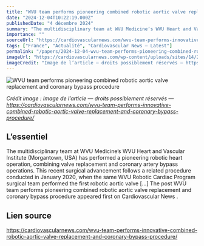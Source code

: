 ```yaml
---
title: "WVU team performs pioneering combined robotic aortic valve replacement and coronary bypass procedure"
date: "2024-12-04T10:22:19.000Z"
publishedDate: "4 décembre 2024"
summary: "The multidisciplinary team at WVU Medicine’s WVU Heart and Vascular Institute (Morgantown, USA) has performed a pioneering robotic heart operation, combining valve replacement and coronary artery bypass operations. This recent surgical advancement follows a related procedure conducted in January 2020, when the same WVU Robotic Cardiac Program surgical team performed the first robotic aortic valve [&#8230;] The post WVU team performs pioneering combined robotic aortic valve replacement and coronary bypass procedure appeared first on Cardiovascular News ."
importance: ""
sourceUrl: "https://cardiovascularnews.com/wvu-team-performs-innovative-combined-robotic-aortic-valve-replacement-and-coronary-bypass-procedure/"
tags: ["France", "Actualité", "Cardiovascular News — Latest"]
permalink: "/papers/2024-12-04-wvu-team-performs-pioneering-combined-robotic-aortic-valve-replacement-and-coronary-bypass-procedure"
imageUrl: "https://cardiovascularnews.com/wp-content/uploads/sites/14/2024/12/6P0A2012-wei-scaled.jpg"
imageCredit: "Image de l’article — droits possiblement réservés — https://cardiovascularnews.com/wvu-team-performs-innovative-combined-robotic-aortic-valve-replacement-and-coronary-bypass-procedure/"
---
```


![WVU team performs pioneering combined robotic aortic valve replacement and coronary bypass procedure](https://cardiovascularnews.com/wp-content/uploads/sites/14/2024/12/6P0A2012-wei-scaled.jpg)

*Crédit image : Image de l’article — droits possiblement réservés — https://cardiovascularnews.com/wvu-team-performs-innovative-combined-robotic-aortic-valve-replacement-and-coronary-bypass-procedure/*

## L’essentiel

The multidisciplinary team at WVU Medicine’s WVU Heart and Vascular Institute (Morgantown, USA) has performed a pioneering robotic heart operation, combining valve replacement and coronary artery bypass operations. This recent surgical advancement follows a related procedure conducted in January 2020, when the same WVU Robotic Cardiac Program surgical team performed the first robotic aortic valve [&#8230;] The post WVU team performs pioneering combined robotic aortic valve replacement and coronary bypass procedure appeared first on Cardiovascular News .

## Lien source

https://cardiovascularnews.com/wvu-team-performs-innovative-combined-robotic-aortic-valve-replacement-and-coronary-bypass-procedure/
